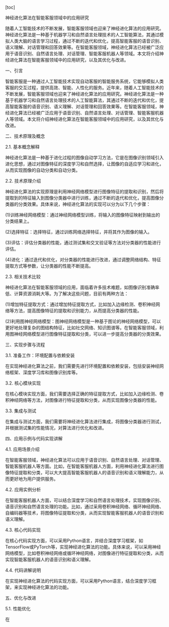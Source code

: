 
[toc]                    
                
                
神经进化算法在智能客服领域中的应用研究

随着人工智能技术的不断发展，智能客服领域也迎来了神经进化算法的应用研究。神经进化算法是一种基于机器学习和自然语言处理技术的人工智能算法，其通过模拟人类大脑的语言学习过程，通过不断的迭代和优化，提高智能客服的语音识别、语义理解、对话管理和回答效果等。在智能客服领域，神经进化算法已经被广泛应用于语音识别、自然语言处理、对话管理、智能客服机器人等领域。本文将介绍神经进化算法在智能客服领域中的应用研究，以及其优化与改进。

一、引言

智能客服是一种通过人工智能技术实现自动客服的智能服务系统，它能够模拟人类客服的交互过程，提供高效、智能、人性化的服务。近年来，随着人工智能技术的不断发展，智能客服领域也迎来了神经进化算法的应用研究。神经进化算法是一种基于机器学习和自然语言处理技术的人工智能算法，其通过不断的迭代和优化，提高智能客服的语音识别、语义理解、对话管理和回答效果等。在智能客服领域，神经进化算法已经被广泛应用于语音识别、自然语言处理、对话管理、智能客服机器人等领域。本文将介绍神经进化算法在智能客服领域中的应用研究，以及其优化与改进。

二、技术原理及概念

2.1. 基本概念解释

神经进化算法是一种基于进化过程的图像自动学习方法，它是在图像识别领域引入进化思想，通过对图像特征的深度学习和自然选择，让图像的自适应学习和进化，从而实现图像的自动分类和自动分类。

2.2. 技术原理介绍

神经进化算法的实现原理是利用神经网络模型进行图像特征的提取和识别，然后将提取到的特征输入到图像分类器中进行训练，通过不断的迭代和优化，提高图像分类器的分类效果。具体来说，神经进化算法的实现可以分为以下几个步骤：

(1)训练神经网络模型：通过神经网络模型训练，将输入的图像特征映射到输出的分类结果上。

(2)选择特征：选择特征，通过训练网络选择特征，并将其作为图像的输入。

(3)评估：评估分类器的性能，通过测试集和交叉验证等方法对分类器的性能进行评估。

(4)进化：通过迭代和优化，对分类器的性能进行改进，通过调整网络结构、特征提取方式等参数，让分类器的性能不断提高。

2.3. 相关技术比较

神经进化算法在智能客服领域的应用，面临着许多技术难题，如图像识别准确率低、计算资源消耗大等。为了解决这些问题，目前有两种方法：

(1)增加特征提取方式：通过增加特征提取方式，比如加入边缘检测、卷积神经网络等方法，提高图像特征的提取和识别能力，从而提高分类器的性能。

(2)利用图神经网络模型：图神经网络模型是一种基于图论的神经网络模型，可以更好地处理复杂的图结构特征，比如社交网络、知识图谱等。在智能客服领域，利用图神经网络模型进行图像特征提取和分类，可以进一步提高分类器的分类效果。

三、实现步骤与流程

3.1. 准备工作：环境配置与依赖安装

在实现神经进化算法之前，我们需要先进行环境配置和依赖安装，包括安装神经网络框架、深度学习库和图像识别库等。

3.2. 核心模块实现

在核心模块实现方面，我们需要选择正确的特征提取方式，比如加入边缘检测、卷积神经网络等方法，对图像进行特征提取和分类，从而实现图像分类器的性能。

3.3. 集成与测试

在集成与测试方面，我们需要将神经进化算法进行集成，将图像分类器进行测试，并根据测试集的性能情况，对算法进行优化和改进。

四、应用示例与代码实现讲解

4.1. 应用场景介绍

在智能客服领域，神经进化算法可以应用于语音识别、自然语言处理、对话管理、智能客服机器人等方面。比如，在智能客服机器人方面，利用神经进化算法进行图像特征提取和分类，可以大大提高智能客服机器人的语音识别和语义理解能力，从而更好地为用户提供服务。

4.2. 应用实例分析

在智能客服机器人方面，可以结合深度学习和自然语言处理技术，实现图像识别、语音识别和自然语言处理的功能。比如，通过采用卷积神经网络、循环神经网络、自编码器等技术，将图像特征提取和分类，从而实现智能客服机器人的语音识别和语义理解。

4.3. 核心代码实现

在核心代码实现方面，可以采用Python语言，并结合深度学习框架，如TensorFlow或PyTorch等，实现神经进化算法的功能。具体来说，可以采用神经网络模型，比如卷积神经网络或循环神经网络，对图像进行特征提取和分类，从而实现智能客服机器人的语音识别和语义理解。

4.4. 代码讲解说明

在实现神经进化算法的代码实现方面，可以采用Python语言，结合深度学习框架，来实现神经进化算法的功能。

五、优化与改进

5.1. 性能优化

在

